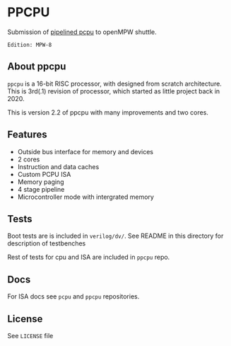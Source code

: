 # PPCPU

Submission of [pipelined pcpu](https://github.com/piotro888/ppcpu) to openMPW shuttle.

`Edition: MPW-8`

## About ppcpu

`ppcpu` is a 16-bit RISC processor, with designed from scratch architecture. This is 3rd(.1) revision of processor, which started as little project back in 2020.

This is version 2.2 of ppcpu with many improvements and two cores. 

## Features
* Outside bus interface for memory and devices
* 2 cores
* Instruction and data caches
* Custom PCPU ISA
* Memory paging
* 4 stage pipeline
* Microcontroller mode with intergrated memory

## Tests

Boot tests are  is included in `verilog/dv/`.
See README in this directory for description of testbenches

Rest of tests for cpu and ISA are included in `ppcpu` repo.

## Docs

For ISA docs see `pcpu` and `ppcpu` repositories. 

## License

See `LICENSE` file
